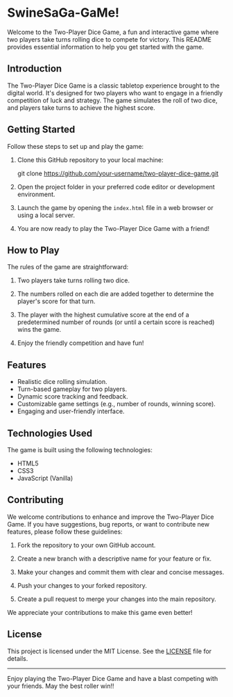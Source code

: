 # SwineSaGa-GaMe!

Welcome to the Two-Player Dice Game, a fun and interactive game where two players take turns rolling dice to compete for victory. This README provides essential information to help you get started with the game.

## Introduction

The Two-Player Dice Game is a classic tabletop experience brought to the digital world. It's designed for two players who want to engage in a friendly competition of luck and strategy. The game simulates the roll of two dice, and players take turns to achieve the highest score.

## Getting Started

Follow these steps to set up and play the game:

1. Clone this GitHub repository to your local machine:

   
    git clone https://github.com/your-username/two-player-dice-game.git
   

3. Open the project folder in your preferred code editor or development environment.

4. Launch the game by opening the `index.html` file in a web browser or using a local server.

5. You are now ready to play the Two-Player Dice Game with a friend!

## How to Play

The rules of the game are straightforward:

1. Two players take turns rolling two dice.

2. The numbers rolled on each die are added together to determine the player's score for that turn.

3. The player with the highest cumulative score at the end of a predetermined number of rounds (or until a certain score is reached) wins the game.

4. Enjoy the friendly competition and have fun!

## Features

- Realistic dice rolling simulation.
- Turn-based gameplay for two players.
- Dynamic score tracking and feedback.
- Customizable game settings (e.g., number of rounds, winning score).
- Engaging and user-friendly interface.

## Technologies Used

The game is built using the following technologies:

- HTML5
- CSS3
- JavaScript (Vanilla)

## Contributing

We welcome contributions to enhance and improve the Two-Player Dice Game. If you have suggestions, bug reports, or want to contribute new features, please follow these guidelines:

1. Fork the repository to your own GitHub account.

2. Create a new branch with a descriptive name for your feature or fix.

3. Make your changes and commit them with clear and concise messages.

4. Push your changes to your forked repository.

5. Create a pull request to merge your changes into the main repository.

We appreciate your contributions to make this game even better!

## License

This project is licensed under the MIT License. See the [LICENSE](LICENSE) file for details.

---

Enjoy playing the Two-Player Dice Game and have a blast competing with your friends. May the best roller win!!
